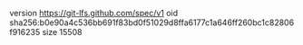 version https://git-lfs.github.com/spec/v1
oid sha256:b0e90a4c536bb691f83bd0f51029d8ffa6177c1a646ff260bc1c82806f916235
size 15508
